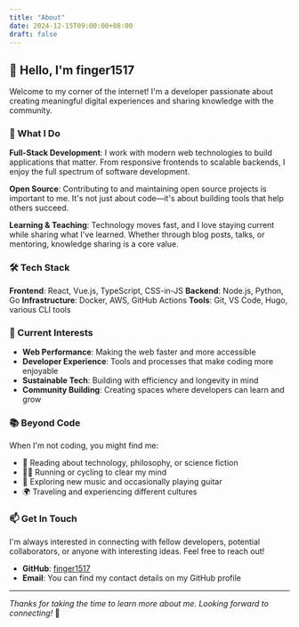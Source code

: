 ```yaml
---
title: "About"
date: 2024-12-15T09:00:00+08:00
draft: false
---
```


## 👋 Hello, I'm finger1517

Welcome to my corner of the internet! I'm a developer passionate about creating meaningful digital experiences and sharing knowledge with the community.

### 🚀 What I Do

**Full-Stack Development**: I work with modern web technologies to build applications that matter. From responsive frontends to scalable backends, I enjoy the full spectrum of software development.

**Open Source**: Contributing to and maintaining open source projects is important to me. It's not just about code—it's about building tools that help others succeed.

**Learning & Teaching**: Technology moves fast, and I love staying current while sharing what I've learned. Whether through blog posts, talks, or mentoring, knowledge sharing is a core value.

### 🛠️ Tech Stack

**Frontend**: React, Vue.js, TypeScript, CSS-in-JS
**Backend**: Node.js, Python, Go
**Infrastructure**: Docker, AWS, GitHub Actions
**Tools**: Git, VS Code, Hugo, various CLI tools

### 🌱 Current Interests

- **Web Performance**: Making the web faster and more accessible
- **Developer Experience**: Tools and processes that make coding more enjoyable
- **Sustainable Tech**: Building with efficiency and longevity in mind
- **Community Building**: Creating spaces where developers can learn and grow

### 📚 Beyond Code

When I'm not coding, you might find me:
- 📖 Reading about technology, philosophy, or science fiction
- 🏃‍♂️ Running or cycling to clear my mind
- 🎵 Exploring new music and occasionally playing guitar
- 🌍 Traveling and experiencing different cultures

### 📫 Get In Touch

I'm always interested in connecting with fellow developers, potential collaborators, or anyone with interesting ideas. Feel free to reach out!

- **GitHub**: [finger1517](https://github.com/finger1517)
- **Email**: You can find my contact details on my GitHub profile

---

*Thanks for taking the time to learn more about me. Looking forward to connecting!* 🤝
